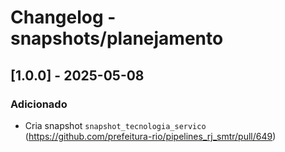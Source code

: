 # Changelog - snapshots/planejamento

## [1.0.0] - 2025-05-08

### Adicionado

- Cria snapshot `snapshot_tecnologia_servico` (https://github.com/prefeitura-rio/pipelines_rj_smtr/pull/649)